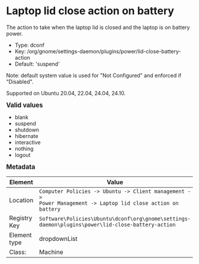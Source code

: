 # Laptop lid close action on battery

The action to take when the laptop lid is closed and the laptop is on battery power.

- Type: dconf
- Key: /org/gnome/settings-daemon/plugins/power/lid-close-battery-action
- Default: 'suspend'

Note: default system value is used for "Not Configured" and enforced if "Disabled".

Supported on Ubuntu 20.04, 22.04, 24.04, 24.10.

<span style="font-size: larger;">**Valid values**</span>

* blank
* suspend
* shutdown
* hibernate
* interactive
* nothing
* logout


<span style="font-size: larger;">**Metadata**</span>

| Element      | Value                          |
| ---          | ---                            |
| Location     | <code>Computer Policies -> Ubuntu -> Client management -> Power Management -> Laptop lid close action on battery</code>     |
| Registry Key | <code>Software\Policies\Ubuntu\dconf\org\gnome\settings-daemon\plugins\power\lid-close-battery-action</code>          |
| Element type | dropdownList               |
| Class:       | Machine                     |
